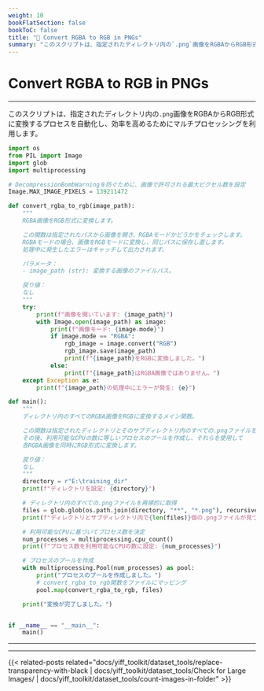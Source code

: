 ```yaml
---
weight: 10
bookFlatSection: false
bookToC: false
title: "🐍 Convert RGBA to RGB in PNGs"
summary: "このスクリプトは、指定されたディレクトリ内の`.png`画像をRGBAからRGB形式に変換するプロセスを自動化し、効率を高めるためにマルチプロセッシングを利用します。"
---
```


<!--markdownlint-disable MD025 -->

# Convert RGBA to RGB in PNGs

---

このスクリプトは、指定されたディレクトリ内の`.png`画像をRGBAからRGB形式に変換するプロセスを自動化し、効率を高めるためにマルチプロセッシングを利用します。

```python
import os
from PIL import Image
import glob
import multiprocessing

# DecompressionBombWarningを防ぐために、画像で許可される最大ピクセル数を設定
Image.MAX_IMAGE_PIXELS = 139211472

def convert_rgba_to_rgb(image_path):
    """
    RGBA画像をRGB形式に変換します。

    この関数は指定されたパスから画像を開き、RGBAモードかどうかをチェックします。
    RGBAモードの場合、画像をRGBモードに変換し、同じパスに保存し直します。
    処理中に発生したエラーはキャッチして出力されます。

    パラメータ：
    - image_path (str): 変換する画像のファイルパス。

    戻り値：
    なし
    """
    try:
        print(f"画像を開いています: {image_path}")
        with Image.open(image_path) as image:
            print(f"画像モード: {image.mode}")
            if image.mode == "RGBA":
                rgb_image = image.convert("RGB")
                rgb_image.save(image_path)
                print(f"{image_path}をRGBに変換しました。")
            else:
                print(f"{image_path}はRGBA画像ではありません。")
    except Exception as e:
        print(f"{image_path}の処理中にエラーが発生: {e}")

def main():
    """
    ディレクトリ内のすべてのRGBA画像をRGBに変換するメイン関数。

    この関数は指定されたディレクトリとそのサブディレクトリ内のすべての.pngファイルを検索します。
    その後、利用可能なCPUの数に等しいプロセスのプールを作成し、それらを使用して
    各RGBA画像を同時にRGB形式に変換します。

    戻り値：
    なし
    """
    directory = r"E:\training_dir"
    print(f"ディレクトリを設定: {directory}")

    # ディレクトリ内のすべての.pngファイルを再帰的に取得
    files = glob.glob(os.path.join(directory, "**", "*.png"), recursive=True)
    print(f"ディレクトリとサブディレクトリ内で{len(files)}個の.pngファイルが見つかりました。")

    # 利用可能なCPUに基づいてプロセス数を決定
    num_processes = multiprocessing.cpu_count()
    print(f"プロセス数を利用可能なCPUの数に設定: {num_processes}")

    # プロセスのプールを作成
    with multiprocessing.Pool(num_processes) as pool:
        print("プロセスのプールを作成しました。")
        # convert_rgba_to_rgb関数をファイルにマッピング
        pool.map(convert_rgba_to_rgb, files)

    print("変換が完了しました。")


if __name__ == "__main__":
    main()
```

---

---

{{< related-posts related="docs/yiff_toolkit/dataset_tools/replace-transparency-with-black | docs/yiff_toolkit/dataset_tools/Check for Large Images/ | docs/yiff_toolkit/dataset_tools/count-images-in-folder" >}}

